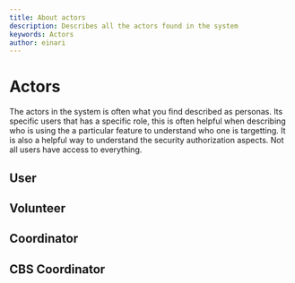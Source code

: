 ```yaml
---
title: About actors
description: Describes all the actors found in the system
keywords: Actors
author: einari
---
```

# Actors

The actors in the system is often what you find described as personas.
Its specific users that has a specific role, this is often helpful when
describing who is using the a particular feature to understand who one
is targetting. It is also a helpful way to understand the security authorization
aspects. Not all users have access to everything.

## User

## Volunteer

## Coordinator

## CBS Coordinator
